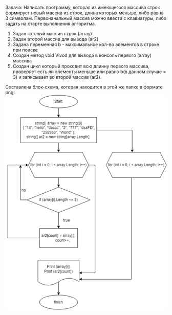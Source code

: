 Задача: Написать программу, которая из имеющегося массива строк формирует новый массив из строк, длина которых меньше, либо равна 3 символам. Первоначальный массив можно ввести с клавиатуры, либо задать на старте выполнения алгоритма. 

1. Задан готовый массив строк (array)
2. Задан второй массив для вывода (ar2)
3. Задана переменная b - максимальное кол-во элементов в строке при поиске 
4. Создан метод void Vivod для вывода в консоль первого (array) массива
5. Создан цикл который проходит всю длинну первого массива, проверяет есть ли элементы меньше или равно b(в данном случае = 3) и записывает во второй массив (ar2).

Составлена блок-схема, которая находится в этой же папке в формате png: ![](block-shema.png)